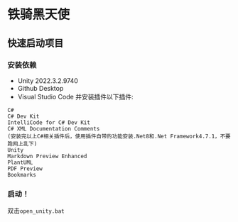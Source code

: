 # 铁骑黑天使
## 快速启动项目
### 安装依赖
- Unity 2022.3.2.9740
- Github Desktop
- Visual Studio Code 并安装插件以下插件:
```
C#
C# Dev Kit
IntelliCode for C# Dev Kit
C# XML Documentation Comments
(安装完以上C#相关插件后，使用插件自带的功能安装.Net8和.Net Framework4.7.1，不要跑网上乱下)
Unity
Markdown Preview Enhanced
PlantUML
PDF Preview
Bookmarks
```
### 启动！
双击`open_unity.bat`